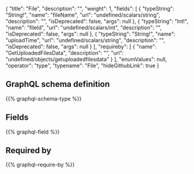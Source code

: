 {
  "title": "File",
  "description": "",
  "weight": 1,
  "fields": [
    {
      "typeString": "String!",
      "name": "fileName",
      "url": "undefined/scalars/string",
      "description": "",
      "isDeprecated": false,
      "args": null
    },
    {
      "typeString": "Int!",
      "name": "fileId",
      "url": "undefined/scalars/int",
      "description": "",
      "isDeprecated": false,
      "args": null
    },
    {
      "typeString": "String!",
      "name": "uploadTime",
      "url": "undefined/scalars/string",
      "description": "",
      "isDeprecated": false,
      "args": null
    }
  ],
  "requireby": [
    {
      "name": "GetUploadedFilesData",
      "description": "",
      "url": "undefined/objects/getuploadedfilesdata"
    }
  ],
  "enumValues": null,
  "operator": "type",
  "typename": "File",
  "hideGithubLink": true
}
## GraphQL schema definition

{{% graphql-schema-type %}}

## Fields

{{% graphql-field %}}

## Required by

{{% graphql-require-by %}}
